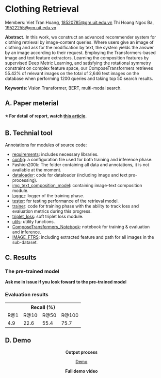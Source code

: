 # Clothing Retrieval
Members:
Viet Tran Hoang, 18520785@gm.uit.edu.vn
Thi Hoang Ngoc Ba, 19522255@gm.uit.edu.vn


**Abstract.** 
In this work, we construct an advanced recommender system for clothing retrieval by image-content queries. Where users give an image of clothing and ask for the modification by text, the system yields the answer by an image according to their request. Employing the Transformers-based image and text feature extractors. Learning the composition features by supervised Deep Metric Learning, and satisfying the rotational symmetry constraint on complex feature space, our ComposeTransformers retrieves 55.42% of relevant images on the total of 2,646 test images on the database when performing 1200 queries and taking top 50 search results.

**Keywords**: Vision Transformer, BERT, multi-modal search.



## A. Paper meterial

#### ⭐ For detail of report, watch [this article](https://github.com/hoangtv2000/Clothing_MMRetrieval/blob/main/retrieval.pdf).


## B. Technial tool

Annotations for modules of source code:
+ [requirements](https://github.com/hoangtv2000/Clothing_MMRetrieval/tree/main/requirements.txt): includes necessary libraries.
+ [config](https://github.com/hoangtv2000/Clothing_MMRetrieval/tree/main/config): a configuration file used for both training and inference phase.
+ Fashion200k: The folder containing all data and annotations, it is not available at the moment.
+ [dataloader](https://github.com/hoangtv2000/Clothing_MMRetrieval/tree/main/dataloader): code for dataloader (including image and text pre-processing).
+ [img_text_composition_model](https://github.com/hoangtv2000/Clothing_MMRetrieval/tree/main/img_text_composition_model): containing image-text composition module.
+ [logger](https://github.com/hoangtv2000/Clothing_MMRetrieval/tree/main/logger): logger of the training phase.
+ [tester](https://github.com/hoangtv2000/Clothing_MMRetrieval/tree/main/tester): for testing performance of the retrieval model.
+ [trainer](https://github.com/hoangtv2000/Clothing_MMRetrieval/tree/main/trainer): code for training phase with the ability to track loss and evaluation metrics during this progress.
+ [triplet_loss](https://github.com/hoangtv2000/Clothing_MMRetrieval/tree/main/triplet_loss): soft triplet loss module.
+ [utils](https://github.com/hoangtv2000/Clothing_MMRetrieval/tree/main/utils): utility functions.
+ [ComposeTransformers_Notebook](https://github.com/hoangtv2000/Clothing_MMRetrieval/blob/main/ComposeTransformers_Notebook.ipynb): notebook for training & evaluation and inference.
+ [IMAGE_FTRS](https://github.com/hoangtv2000/Clothing_MMRetrieval/blob/main/IMAGE_FTRS.npz): including extracted feature and path for all images in the sub-dataset.


## C. Results
### The pre-trained model
**Ask me in issue if you look foward to the pre-trained model**

### Evaluation results

<div class="tg-wrap"><table class="tg">
  <tr>
    <th class="tg-7btt" colspan="4">Recall (%) </th>
  </tr>
  <tr>
    <td class="tg-7btt">R@1</td>
    <td class="tg-7btt">R@10</td>
    <td class="tg-7btt">R@50</td>
    <td class="tg-7btt">R@100</td>
  </tr>
  <tr>
    <td class="tg-c3ow">4.9</td>
    <td class="tg-c3ow">22.6</td>
    <td class="tg-c3ow">55.4</td>
    <td class="tg-c3ow">75.7</td>
  </tr>
</table></div>


## D. Demo

<div align='center'>
<b>Output process</b>
</div>

<div align='center'>
	
<a link href ='https://user-images.githubusercontent.com/58163069/154830995-0d26c5c0-e877-483f-b2db-78d0bd061628.mp4'>Demo </a>

</div>

<div align='center'>
<b> Full demo video </b>	
</div>
